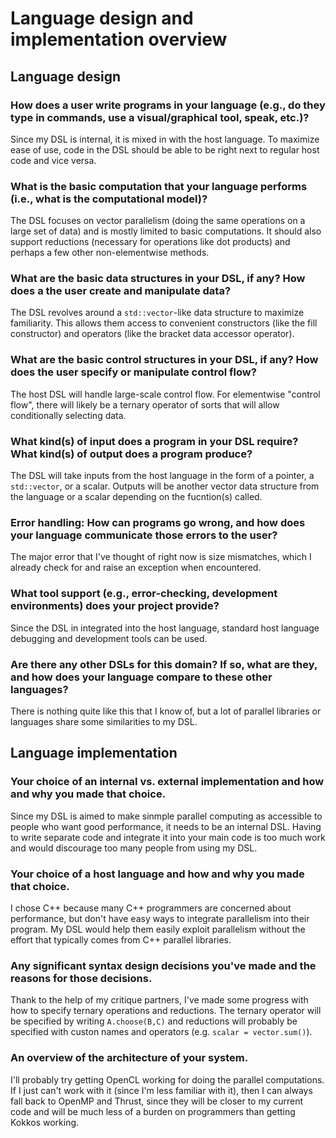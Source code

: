 # Language design and implementation overview

## Language design
### How does a user write programs in your language (e.g., do they type in commands, use a visual/graphical tool, speak, etc.)?
Since my DSL is internal, it is mixed in with the host language. To maximize ease of use, code in the DSL should be able to be right next to regular host code and vice versa.

### What is the basic computation that your language performs (i.e., what is the computational model)?
The DSL focuses on vector parallelism (doing the same operations on a large set of data) and is mostly limited to basic computations. It should also support reductions (necessary for operations like dot products) and perhaps a few other non-elementwise methods.

### What are the basic data structures in your DSL, if any? How does a the user create and manipulate data?
The DSL revolves around a `std::vector`-like data structure to maximize familiarity. This allows them access to convenient constructors (like the fill constructor) and operators (like the bracket data accessor operator).

### What are the basic control structures in your DSL, if any? How does the user specify or manipulate control flow?
The host DSL will handle large-scale control flow. For elementwise "control flow", there will likely be a ternary operator of sorts that will allow conditionally selecting data.

### What kind(s) of input does a program in your DSL require? What kind(s) of output does a program produce?
The DSL will take inputs from the host language in the form of a pointer, a `std::vector`, or a scalar. Outputs will be another vector data structure from the language or a scalar depending on the fucntion(s) called.

### Error handling: How can programs go wrong, and how does your language communicate those errors to the user?
The major error that I've thought of right now is size mismatches, which I already check for and raise an exception when encountered.

### What tool support (e.g., error-checking, development environments) does your project provide?
Since the DSL in integrated into the host language, standard host language debugging and development tools can be used.

### Are there any other DSLs for this domain? If so, what are they, and how does your language compare to these other languages?
There is nothing quite like this that I know of, but a lot of parallel libraries or languages share some similarities to my DSL.

## Language implementation
### Your choice of an internal vs. external implementation and how and why you made that choice.
Since my DSL is aimed to make sinmple parallel computing as accessible to people who want good performance, it needs to be an internal DSL. Having to write separate code and integrate it into your main code is too much work and would discourage too many people from using my DSL.

### Your choice of a host language and how and why you made that choice.
I chose C++ because many C++ programmers are concerned about performance, but don't have easy ways to integrate parallelism into their program. My DSL would help them easily exploit parallelism without the effort that typically comes from C++ parallel libraries.

### Any significant syntax design decisions you've made and the reasons for those decisions.
Thank to the help of my critique partners, I've made some progress with how to specify ternary operations and reductions. The ternary operator will be specified by writing `A.choose(B,C)` and reductions will probably be specified with custon names and operators (e.g. `scalar = vector.sum()`).

### An overview of the architecture of your system.
I'll probably try getting OpenCL working for doing the parallel computations. If I just can't work with it (since I'm less familiar with it), then I can always fall back to OpenMP and Thrust, since they will be closer to my current code and will be much less of a burden on programmers than getting Kokkos working.

